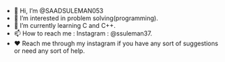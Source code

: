 - 👋 Hi, I’m @SAADSULEMAN053
- 👀 I’m interested in problem solving(programming).
- 🌱 I’m currently learning C and C++.
- 📫 How to reach me : Instagram : @ssuleman37.
- ❤️ Reach me through my instagram if you have any sort of suggestions or need any sort of help.  

